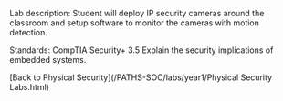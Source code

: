 Lab description: Student will deploy IP security cameras around the classroom and setup software to monitor the cameras with motion detection.

Standards: CompTIA Security+ 3.5 Explain the security implications of embedded systems.

[Back to Physical Security](/PATHS-SOC/labs/year1/Physical Security Labs.html)
